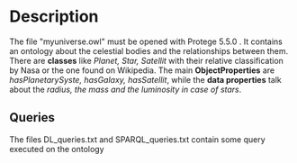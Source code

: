 # Description
The file "myuniverse.owl" must be opened with Protege 5.5.0 .
It contains an ontology about the celestial bodies and the relationships between them.
There are __classes__ like _Planet, Star, Satellit_ with their relative classification by Nasa or the one found on Wikipedia.
The main __ObjectProperties__ are _hasPlanetarySyste, hasGalaxy, hasSatellit_, while the __data properties__ talk about the _radius, the mass and the luminosity in case of stars_.

## Queries
The files DL_queries.txt and SPARQL_queries.txt contain some query executed on the ontology
